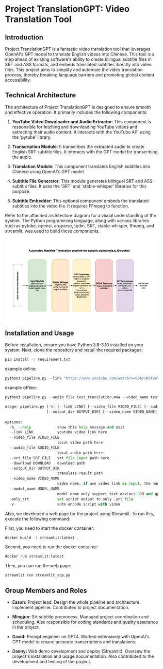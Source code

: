 # Project TranslationGPT: Video Translation Tool

## Introduction

Project TranslationGPT is a fantastic video translation tool that leverages OpenAI's GPT model to translate English videos into Chinese. This tool is a step ahead of existing software's ability to create bilingual subtitle files in SRT and ASS formats, and embeds translated subtitles directly into video files. This project aims to simplify and automate the video translation process, thereby breaking language barriers and promoting global content accessibility.

## Technical Architecture

The architecture of Project TranslationGPT is designed to ensure smooth and effective operation. It primarily includes the following components:

1. **YouTube Video Downloader and Audio Extractor**: This component is responsible for fetching and downloading YouTube videos and extracting their audio content. It interacts with the YouTube API using the 'pytube' library.

2. **Transcription Module**: It transcribes the extracted audio to create English SRT subtitle files. It interacts with the GPT model for transcribing the audio.

3. **Translation Module**: This component translates English subtitles into Chinese using OpenAI's GPT model.

4. **Subtitle File Generator**: This module generates bilingual SRT and ASS subtitle files. It uses the 'SRT' and 'stable-whisper' libraries for this purpose.

5. **Subtitle Embedder**: This optional component embeds the translated subtitles into the video file. It requires FFmpeg to function.

Refer to the attached architecture diagram for a visual understanding of the system. The Python programming language, along with various libraries such as pytube, openai, argparse, tqdm, SRT, stable-whisper, ffmpeg, and streamlit, was used to build these components.

![alt text](doc/23371683049607_.pic.jpg "LYC")

## Installation and Usage

Before installation, ensure you have Python 3.8-3.10 installed on your system. Next, clone the repository and install the required packages:

``` bash
pip install -r requirement.txt
```

example online:

``` python
python3 pipeline.py --link "https://www.youtube.com/watch?v=9pArcK9TvoY" 
```

example offline:

``` python
python3 pipeline.py --audio_file test_translation.m4a --video_name test_translation
```

``` python
usage: pipeline.py [-h] [--link LINK] [--video_file VIDEO_FILE] [--audio_file AUDIO_FILE] [--srt_file SRT_FILE] [--download DOWNLOAD]
                   [--output_dir OUTPUT_DIR] [--video_name VIDEO_NAME] [--model_name MODEL_NAME] [-only_srt] [-v]

options:
  -h, --help            show this help message and exit
  --link LINK           youtube video link here
  --video_file VIDEO_FILE
                        local video path here
  --audio_file AUDIO_FILE
                        local audio path here
  --srt_file SRT_FILE   srt file input path here
  --download DOWNLOAD   download path
  --output_dir OUTPUT_DIR
                        translate result path
  --video_name VIDEO_NAME
                        video name, if use video link as input, the name will auto-filled by youtube video name
  --model_name MODEL_NAME
                        model name only support text-davinci-003 and gpt-3.5-turbo
  -only_srt             set script output to only .srt file
  -v                    auto encode script with video
```

Also, we developed a web page for the project using Streamlit. To run this, execute the following command:

First, you need to start the docker container:

``` bash
docker build -t streamlit:latest .
```

Second, you need to run the docker container:

``` bash
docker run streamlit:latest
```

Then, you can run the web page:
  
``` bash
streamlit run streamlit_app.py
```

## Group Members and Roles

- **Eason:** Project lead. Design the whole pipeline and architecture. Implement pipeline. Contributed to project documentation.

- **Mingjun:** Srt subtitle preprocess. Managed project coordination and scheduling. Also responsible for coding standards and quality assurance in the project.

- **David:** Prompt engineer on GPT4. Worked extensively with OpenAI's GPT model to ensure accurate transcriptions and translations.

- **Danny:** Web demo development and deploy (Streamlit). Oversaw the project's installation and usage documentation. Also contributed to the development and testing of the project.
